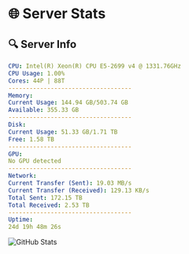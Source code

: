 # 🌐 Server Stats
## 🔍 Server Info
```yaml
CPU: Intel(R) Xeon(R) CPU E5-2699 v4 @ 1331.76GHz
CPU Usage: 1.00%
Cores: 44P | 88T
-----------------------------------
Memory:
Current Usage: 144.94 GB/503.74 GB
Available: 355.33 GB
-----------------------------------
Disk:
Current Usage: 51.33 GB/1.71 TB
Free: 1.58 TB
-----------------------------------
GPU:
No GPU detected
-----------------------------------
Network:
Current Transfer (Sent): 19.03 MB/s
Current Transfer (Received): 129.13 KB/s
Total Sent: 172.15 TB
Total Received: 2.53 TB
-----------------------------------
Uptime:
24d 19h 48m 26s
```
![GitHub Stats](https://img.shields.io/badge/Updated-2025-03-04_18:31:44-blue)